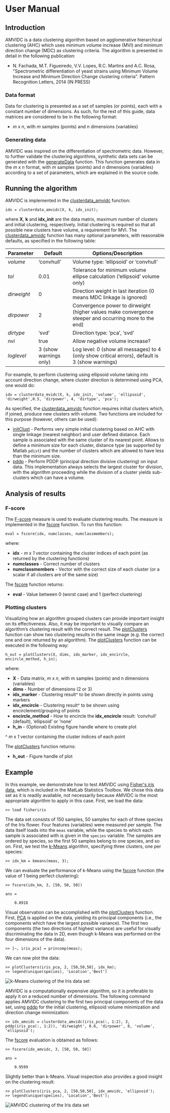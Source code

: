 # User Manual

## Introduction

AMVIDC is a data clustering algorithm based on agglomerative 
hierarchical clustering (AHC) which uses minimum volume increase (MVI) 
and minimum direction change (MDC) as clustering criteria. The
algorithm is presented in detail in the following publication:

-   N. Fachada, M.T. Figueiredo, V.V. Lopes, R.C. Martins and A.C. 
Rosa, "Spectrometric differentiation of yeast strains using Minimum 
Volume Increase and Minimum Direction Change clustering criteria". 
Pattern Recognition Letters, 2014 (IN PRESS)

### Data format

Data for clustering is presented as a set of samples (or points), each 
with a constant number of dimensions. As such, for the rest of this 
guide, data matrices are considered to be in the following format:

-   *m* x *n*, with *m* samples (points) and *n* dimensions (variables)

### Generating data

AMVIDC was inspired on the differentiation of spectrometric data. 
However, to further validate the clustering algorithms, synthetic
data sets can be generated with the [generateData](generateData.m) 
function. This function generates data in the *m* x *n* format, with 
*m* samples (points) and *n* dimensions (variables) according to a set 
of parameters, which are explained in the source code.

## Running the algorithm

AMVIDC is implemented in the [clusterdata_amvidc](clusterdata_amvidc.m) 
function:

    idx = clusterdata_amvidc(X, k, idx_init);

where **X**, **k** and **idx\_init** are the data matrix, maximum number 
of clusters and initial clustering, respectively. Initial clustering 
is required so that all possible new clusters have volume, a requirement 
for MVI. The [clusterdata_amvidc](clusterdata_amvidc.m) function has many 
optional parameters, with reasonable defaults, as specified in the 
following table:

  Parameter    | Default                |  Options/Description
  ------------ | ---------------------- | ------------------------------------------------------------------------------------------------------
  *volume*     | ‘convhull’             |  Volume type: ‘ellipsoid’ or ‘convhull’
  *tol*        | 0.01                   |  Tolerance for minimum volume ellipse calculation (‘ellipsoid’ volume only)
  *dirweight*  | 0                      |  Direction weight in last iteration (0 means MDC linkage is ignored)
  *dirpower*   | 2                      |  Convergence power to dirweight (higher values make convergence steeper and occurring more to the end)
  *dirtype*    | ‘svd’                  |  Direction type: ‘pca’, ‘svd’
  *nvi*        | true                   |  Allow negative volume increase?
  *loglevel*   | 3 (show warnings only) |  Log level: 0 (show all messages) to 4 (only show critical errors), default is 3 (show warnings)

For example, to perform clustering using ellipsoid volume taking into
account direction change, where cluster direction is determined using
PCA, one would do:

    idx = clusterdata_mvidc(X, k, idx_init, 'volume', 'ellipsoid', 'dirweight',0.5, 'dirpower', 4, 'dirtype', 'pca');

As specified, the [clusterdata_amvidc](clusterdata_amvidc.m) function 
requires initial clusters which, if joined, produce new clusters with 
volume. Two functions are included for this purpose (however, others can be 
used):

-   [initClust](initClust.m) - Performs very simple initial clustering based
    on AHC with single linkage (nearest neighbor) and user defined
    distance. Each sample is associated with the same cluster of its
    nearest point. Allows to define a minimum size for each cluster,
    distance type (as supported by Matlab `pdist`) and the number of
    clusters which are allowed to have less than the minimum size.
-   [pddp](pddp.m) - Perform PDDP (principal direction divisive
    clustering) on input data. This implementation always selects the
    largest cluster for division, with the algorithm proceeding while
    the division of a cluster yields sub-clusters which can have a
    volume.

## Analysis of results

### F-score

The [F-score](http://en.wikipedia.org/wiki/F1_score) measure is used 
to evaluate clustering results. The measure is implemented in the 
[fscore](fscore.m) function. To run this function:

    eval = fscore(idx, numclasses, numclassmembers);

where:

-   **idx** - *m* x *1* vector containing the cluster indices of each
    point (as returned by the clustering functions)
-   **numclasses** - Correct number of clusters
-   **numclassmembers** - Vector with the correct size of each cluster
    (or a scalar if all clusters are of the same size)

The [fscore](fscore.m) function returns:

-   **eval** - Value between 0 (worst case) and 1 (perfect clustering)

### Plotting clusters

Visualizing how an algorithm grouped clusters can provide important 
insight on its effectiveness. Also, it may be important to visually 
compare an algorithm’s clustering result with the correct result. The 
[plotClusters](plotClusters.m) function can show two clustering results in the same 
image (e.g. the correct one and one returned by an algorithm). The 
[plotClusters](plotClusters.m) function can be executed in the following way:

    h_out = plotClusters(X, dims, idx_marker, idx_encircle, encircle_method, h_in);

where:

-   **X** - Data matrix, *m* x *n*, with m samples (points) and n
    dimensions (variables)
-   **dims** - Number of dimensions (2 or 3)
-   **idx_marker** - Clustering result^ to be shown directly in
    points using markers
-   **idx_encircle** - Clustering result^ to be shown using
    encirclement/grouping of points
-   **encircle_method** - How to encircle the **idx_encircle**
    result: ‘convhull’ (default), ‘ellipsoid’ or ‘none’
-   **h_in** - (Optional) Existing figure handle where to create
    plot

^ *m* x *1* vector containing the cluster indices of each point

The [plotClusters](plotClusters.m) function returns:

-   **h_out** - Figure handle of plot

## Example

In this example, we demonstrate how to test AMVIDC using 
[Fisher's iris data](http://en.wikipedia.org/wiki/Iris_flower_data_set), 
which is included in the MatLab Statistics Toolbox. We chose this data set
as it is readily available, not necessarily because AMVIDC is the most
appropriate algorithm to apply in this case. First, we load the data:

    >> load fisheriris

The data set consists of 150 samples, 50 samples for each of three 
species of the Iris flower. Four features (variables) were measured per 
sample. The data itself loads into the `meas` variable, while the
species to which each sample is associated with is given in the `species`
variable. The samples are ordered by species, so the first 50 samples
belong to one species, and so on. First, we test the 
[k-Means](http://en.wikipedia.org/wiki/K-means_clustering) algorithm,
specifying three clusters, one per species:

    >> idx_km = kmeans(meas, 3);

We can evaluate the performance of k-Means using the [fscore](fscore.m)
function (the value of 1 being perfect clustering):

```
>> fscore(idx_km, 3, [50, 50, 50])

ans =

    0.8918
```

Visual observation can be accomplished with the [plotClusters](plotClusters.m) 
function. First, [PCA](http://en.wikipedia.org/wiki/Principal_component_analysis)
is applied on the data, yielding its principal components (i.e., the 
components which have the largest possible variance). The first two 
components (the two directions of highest variance) are useful for 
visually discriminating the data in 2D, even though k-Means was 
performed on the four dimensions of the data). 

    >> [~, iris_pca] = princomp(meas);

We can now plot the data:

    >> plotClusters(iris_pca, 2, [50,50,50], idx_km);
    >> legend(unique(species), 'Location','Best')

![k-Means clustering of the Iris data set](images/kmeans.png "k-Means clustering of the Iris data set")

AMVIDC is a computationally expensive algorithm, so it is preferable to
apply it on a reduced number of dimensions. The following command applies 
AMVIDC clustering to the first two principal components of the data set,
using [pddp](pddp.m) for the initial clustering, ellipsoid volume 
minimization and direction change minimization:

    >> idx_amvidc = clusterdata_amvidc(iris_pca(:, 1:2), 3, pddp(iris_pca(:, 1:2)), 'dirweight', 0.6, 'dirpower', 8, 'volume', 'ellipsoid');

The [fscore](fscore.m) evaluation is obtained as follows:

```
>> fscore(idx_amvidc, 3, [50, 50, 50])

ans =

    0.9599
```

Slightly better than k-Means. Visual inspection also provides a
good insight on the clustering result:

    >> plotClusters(iris_pca, 2, [50,50,50], idx_amvidc, 'ellipsoid');
    >> legend(unique(species), 'Location','Best');

![AMVIDC clustering of the Iris data set](images/amvidc.png "AMVIDC clustering of the Iris data set")


